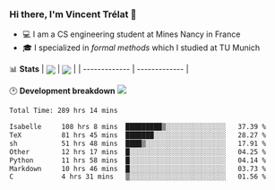 ### Hi there, I'm Vincent Trélat 👋
 - 💻 I am a CS engineering student at Mines Nancy in France
 - 🎓 I specialized in *formal methods* which I studied at TU Munich

📊 **Stats**
| <img align="center" src="https://readme-stats.clckblog.space/api?username=VTrelat&show_icons=true&include_all_commits=true&theme=tokyonight&hide_border=true" /> | <img align="center" src="https://readme-stats.clckblog.space/api/top-langs/?username=VTrelat&layout=compact&theme=tokyonight&hide_border=true" /> |
| ------------- | ------------- |

🕑 **Development breakdown** ![](https://wakatime.com/badge/user/8d0110fb-6b70-4990-ab86-45c404715c2b.svg)
<!--START_SECTION:waka-->

```txt
Total Time: 289 hrs 14 mins

Isabelle     108 hrs 8 mins  █████████▒░░░░░░░░░░░░░░░   37.39 %
TeX          81 hrs 45 mins  ███████░░░░░░░░░░░░░░░░░░   28.27 %
sh           51 hrs 48 mins  ████▒░░░░░░░░░░░░░░░░░░░░   17.91 %
Other        12 hrs 17 mins  █░░░░░░░░░░░░░░░░░░░░░░░░   04.25 %
Python       11 hrs 58 mins  █░░░░░░░░░░░░░░░░░░░░░░░░   04.14 %
Markdown     10 hrs 46 mins  █░░░░░░░░░░░░░░░░░░░░░░░░   03.73 %
C            4 hrs 31 mins   ▒░░░░░░░░░░░░░░░░░░░░░░░░   01.56 %
```

<!--END_SECTION:waka-->
